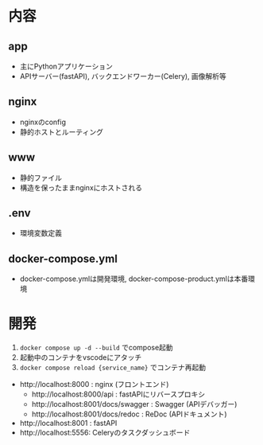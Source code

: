 # 内容
## app
- 主にPythonアプリケーション
- APIサーバー(fastAPI), バックエンドワーカー(Celery), 画像解析等
## nginx
- nginxのconfig
- 静的ホストとルーティング
## www
- 静的ファイル
- 構造を保ったままnginxにホストされる
## .env
- 環境変数定義
## docker-compose.yml
- docker-compose.ymlは開発環境, docker-compose-product.ymlは本番環境

# 開発
1. `docker compose up -d --build` でcompose起動
1. 起動中のコンテナをvscodeにアタッチ
1. `docker compose reload {service_name}` でコンテナ再起動
- http://localhost:8000 : nginx (フロントエンド)
  - http://localhost:8000/api : fastAPIにリバースプロキシ
  - http://localhost:8001/docs/swagger : Swagger (APIデバッガー)
  - http://localhost:8001/docs/redoc : ReDoc (APIドキュメント)
- http://localhost:8001 : fastAPI
- http://localhost:5556: Celeryのタスクダッシュボード
